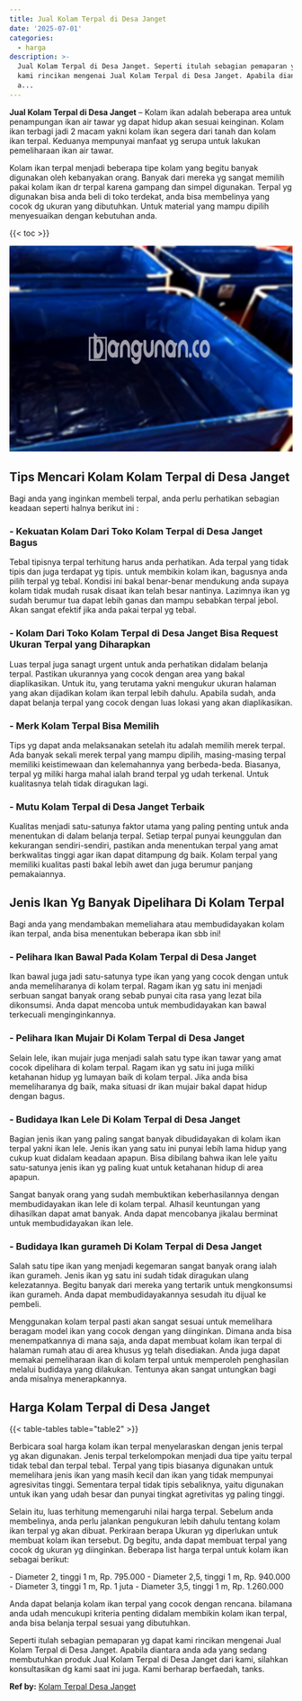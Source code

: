 ```yaml
---
title: Jual Kolam Terpal di Desa Janget
date: '2025-07-01'
categories:
  - harga
description: >-
  Jual Kolam Terpal di Desa Janget. Seperti itulah sebagian pemaparan yg dapat
  kami rincikan mengenai Jual Kolam Terpal di Desa Janget. Apabila diantara anda
  a...
---
```


**Jual Kolam Terpal di Desa Janget** – Kolam ikan adalah beberapa area untuk penampungan ikan air tawar yg dapat hidup akan sesuai keinginan. Kolam ikan terbagi jadi 2 macam yakni kolam ikan segera dari tanah dan kolam ikan terpal. Keduanya mempunyai manfaat yg serupa untuk lakukan pemeliharaan ikan air tawar.

Kolam ikan terpal menjadi beberapa tipe kolam yang begitu banyak digunakan oleh kebanyakan orang. Banyak dari mereka yg sangat memilih pakai kolam ikan dr terpal karena gampang dan simpel digunakan. Terpal yg digunakan bisa anda beli di toko terdekat, anda bisa membelinya yang cocok dg ukuran yang dibutuhkan. Untuk material yang mampu dipilih menyesuaikan dengan kebutuhan anda.

{{< toc >}}

![Jual Kolam Terpal di Desa Janget](/images/jual-kolam-terpal-04.png)

## Tips Mencari Kolam Kolam Terpal di Desa Janget

Bagi anda yang inginkan membeli terpal, anda perlu perhatikan sebagian keadaan seperti halnya berikut ini :

### \- Kekuatan Kolam Dari Toko Kolam Terpal di Desa Janget Bagus

Tebal tipisnya terpal terhitung harus anda perhatikan. Ada terpal yang tidak tipis dan juga terdapat yg tipis. untuk membikin kolam ikan, bagusnya anda pilih terpal yg tebal. Kondisi ini bakal benar-benar mendukung anda supaya kolam tidak mudah rusak disaat ikan telah besar nantinya. Lazimnya ikan yg sudah berumur tua dapat lebih ganas dan mampu sebabkan terpal jebol. Akan sangat efektif jika anda pakai terpal yg tebal.

### \- Kolam Dari Toko Kolam Terpal di Desa Janget Bisa Request Ukuran Terpal yang Diharapkan

Luas terpal juga sanagt urgent untuk anda perhatikan didalam belanja terpal. Pastikan ukurannya yang cocok dengan area yang bakal diaplikasikan. Untuk itu, yang terutama yakni mengukur ukuran halaman yang akan dijadikan kolam ikan terpal lebih dahulu. Apabila sudah, anda dapat belanja terpal yang cocok dengan luas lokasi yang akan diaplikasikan.

### \- Merk Kolam Terpal Bisa Memilih

Tips yg dapat anda melaksanakan setelah itu adalah memilih merek terpal. Ada banyak sekali merek terpal yang mampu dipilih, masing-masing terpal memiliki keistimewaan dan kelemahannya yang berbeda-beda. Biasanya, terpal yg miliki harga mahal ialah brand terpal yg udah terkenal. Untuk kualitasnya telah tidak diragukan lagi.

### \- Mutu Kolam Terpal di Desa Janget Terbaik

Kualitas menjadi satu-satunya faktor utama yang paling penting untuk anda menentukan di dalam belanja terpal. Setiap terpal punyai keunggulan dan kekurangan sendiri-sendiri, pastikan anda menentukan terpal yang amat berkwalitas tinggi agar ikan dapat ditampung dg baik. Kolam terpal yang memiliki kualitas pasti bakal lebih awet dan juga berumur panjang pemakaiannya.

## Jenis Ikan Yg Banyak Dipelihara Di Kolam Terpal

Bagi anda yang mendambakan memeliahara atau membudidayakan kolam ikan terpal, anda bisa menentukan beberapa ikan sbb ini!

### \- Pelihara Ikan Bawal Pada Kolam Terpal di Desa Janget

Ikan bawal juga jadi satu-satunya type ikan yang yang cocok dengan untuk anda memeliharanya di kolam terpal. Ragam ikan yg satu ini menjadi serbuan sangat banyak orang sebab punyai cita rasa yang lezat bila dikonsumsi. Anda dapat mencoba untuk membudidayakan kan bawal terkecuali menginginkannya.

### \- Pelihara Ikan Mujair Di Kolam Terpal di Desa Janget

Selain lele, ikan mujair juga menjadi salah satu type ikan tawar yang amat cocok dipelihara di kolam terpal. Ragam ikan yg satu ini juga miliki ketahanan hidup yg lumayan baik di kolam terpal. Jika anda bisa memeliharanya dg baik, maka situasi dr ikan mujair bakal dapat hidup dengan bagus.

### \- Budidaya Ikan Lele Di Kolam Terpal di Desa Janget

Bagian jenis ikan yang paling sangat banyak dibudidayakan di kolam ikan terpal yakni ikan lele. Jenis ikan yang satu ini punyai lebih lama hidup yang cukup kuat didalam keadaan apapun. Bisa dibilang bahwa ikan lele yaitu satu-satunya jenis ikan yg paling kuat untuk ketahanan hidup di area apapun.

Sangat banyak orang yang sudah membuktikan keberhasilannya dengan membudidayakan ikan lele di kolam terpal. Alhasil keuntungan yang dihasilkan dapat amat banyak. Anda dapat mencobanya jikalau berminat untuk membudidayakan ikan lele.

### \- Budidaya Ikan gurameh Di Kolam Terpal di Desa Janget

Salah satu tipe ikan yang menjadi kegemaran sangat banyak orang ialah ikan gurameh. Jenis ikan yg satu ini sudah tidak diragukan ulang kelezatannya. Begitu banyak dari mereka yang tertarik untuk mengkonsumsi ikan gurameh. Anda dapat membudidayakannya sesudah itu dijual ke pembeli.

Menggunakan kolam terpal pasti akan sangat sesuai untuk memelihara beragam model ikan yang cocok dengan yang diinginkan. Dimana anda bisa menempatkannya di mana saja, anda dapat membuat kolam ikan terpal di halaman rumah atau di area khusus yg telah disediakan. Anda juga dapat memakai pemeliharaan ikan di kolam terpal untuk memperoleh penghasilan melalui budidaya yang dilakukan. Tentunya akan sangat untungkan bagi anda misalnya menerapkannya.

## Harga Kolam Terpal di Desa Janget

{{< table-tables table="table2" >}}

Berbicara soal harga kolam ikan terpal menyelaraskan dengan jenis terpal yg akan digunakan. Jenis terpal terkelompokan menjadi dua tipe yaitu terpal tidak tebal dan terpal tebal. Terpal yang tipis biasanya digunakan untuk memelihara jenis ikan yang masih kecil dan ikan yang tidak mempunyai agresivitas tinggi. Sementara terpal tidak tipis sebaliknya, yaitu digunakan untuk ikan yang udah besar dan punyai tingkat agretivitas yg paling tinggi.

Selain itu, luas terhitung memengaruhi nilai harga terpal. Sebelum anda membelinya, anda perlu jalankan pengukuran lebih dahulu tentang kolam ikan terpal yg akan dibuat. Perkiraan berapa Ukuran yg diperlukan untuk membuat kolam ikan tersebut. Dg begitu, anda dapat membuat terpal yang cocok dg ukuran yg diinginkan. Beberapa list harga terpal untuk kolam ikan sebagai berikut:

\- Diameter 2, tinggi 1 m, Rp. 795.000 - Diameter 2,5, tinggi 1 m, Rp. 940.000 - Diameter 3, tinggi 1 m, Rp. 1 juta - Diameter 3,5, tinggi 1 m, Rp. 1.260.000

Anda dapat belanja kolam ikan terpal yang cocok dengan rencana. bilamana anda udah mencukupi kriteria penting didalam membikin kolam ikan terpal, anda bisa belanja terpal sesuai yang dibutuhkan.

Seperti itulah sebagian pemaparan yg dapat kami rincikan mengenai Jual Kolam Terpal di Desa Janget. Apabila diantara anda ada yang sedang membutuhkan produk Jual Kolam Terpal di Desa Janget dari kami, silahkan konsultasikan dg kami saat ini juga. Kami berharap berfaedah, tanks.

**Ref by:** [Kolam Terpal Desa Janget](https://id.wikipedia.org/wiki/Kolam)
